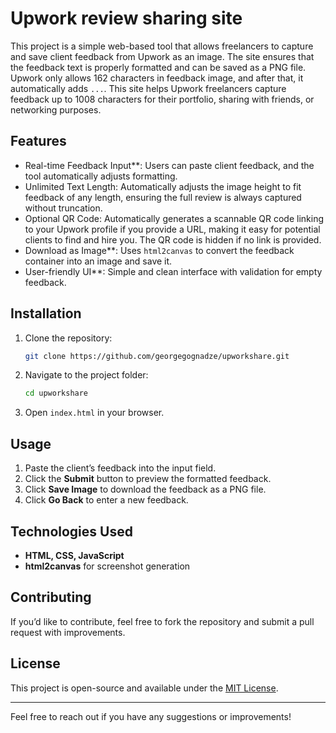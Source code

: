 # Upwork review sharing site

This project is a simple web-based tool that allows freelancers to capture and save client feedback from Upwork as an image. The site ensures that the feedback text is properly formatted and can be saved as a PNG file. Upwork only allows 162 characters in feedback image, and after that, it automatically adds  `...`. This site helps Upwork freelancers capture feedback up to 1008 characters for their portfolio, sharing with friends, or networking purposes.

## Features
- Real-time Feedback Input**: Users can paste client feedback, and the tool automatically adjusts formatting.
- Unlimited Text Length: Automatically adjusts the image height to fit feedback of any length, ensuring the full review is always captured without truncation.
- Optional QR Code: Automatically generates a scannable QR code linking to your Upwork profile if you provide a URL, making it easy for potential clients to find and hire you. The QR code is hidden if no link is provided.
- Download as Image**: Uses `html2canvas` to convert the feedback container into an image and save it.
- User-friendly UI**: Simple and clean interface with validation for empty feedback.

## Installation
1. Clone the repository:
   ```bash
   git clone https://github.com/georgegognadze/upworkshare.git
   ```
2. Navigate to the project folder:
   ```bash
   cd upworkshare
   ```
3. Open `index.html` in your browser.

## Usage
1. Paste the client’s feedback into the input field.
2. Click the **Submit** button to preview the formatted feedback.
3. Click **Save Image** to download the feedback as a PNG file.
4. Click **Go Back** to enter a new feedback.

## Technologies Used
- **HTML, CSS, JavaScript**
- **html2canvas** for screenshot generation

## Contributing
If you’d like to contribute, feel free to fork the repository and submit a pull request with improvements.

## License
This project is open-source and available under the [MIT License](LICENSE).

---
Feel free to reach out if you have any suggestions or improvements!


